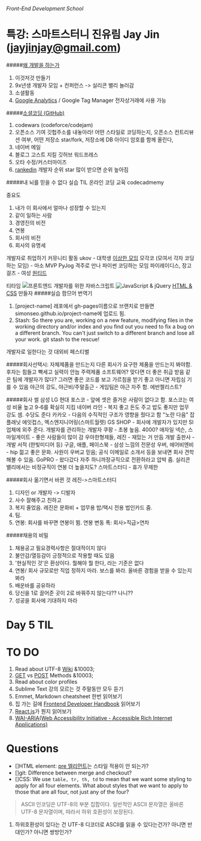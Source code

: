 ###### Front-End Development School

# 특강: 스마트스터니 진유림 Jay Jin (jayjinjay@gmail.com)
#####[왜 개발을 하는가](http://www.slideshare.net/jayjin0427/5-60017894)
1. 이것저것 만들기
1. 9x년생 개발자 모임 + 컨퍼런스 -> 실리콘 밸리 놀러감
1. 소셜활동
1. [Google Analytics]() / Google Tag Manager 전자상거래에 사용 가능

#####[소셜코딩 (GitHub)](http://www.slideshare.net/jayjin0427/ss-61315271)
1. codewars (codeforce/codejam)
1. 오픈소스 기여
	깃헙주소를 내놓아라! 어떤 스타일로 코딩하는지, 오픈소스 컨트리뷰션 여부, 어떤 저장소 star/fork, 저장소에 DB 아이디 암호를 함께 올린다, 
1. 네이버 메일
1. 블로그 고스트 지킬 깃허브 워드프레스
1. 오타 수정/커스터마이즈
1. [rankedin](http://rankedin.kr/user/simonseo) 개발자 순위 star 많이 받으면 순위 높아짐 

#####내 뇌를 믿을 수 없다
실습 TIL
온라인 코딩 교육
codecadmemy

중요도
1. 내가 이 회사에서 얼마나 성장할 수 있는지
1. 같이 일하는 사람
1. 경영진의 비전
1. 연봉
1. 회사의 비전
1. 회사의 유명세

개발자로 취업하기 커뮤니티 활동
ukov - 대학생
[이상한 모임](blog.weirdx.io)
모각코 (모여서 각자 코딩하는 모임) - 마소 MVP 
PyJog 격주로 만나 파이썬 코딩하는 모임
파이레이디스, 장고걸즈 - 여성
[원티드](https://www.wanted.co.kr/)

티타임
![프론트엔드 개발자를 위한 자바스크립트](http://www.insightbook.co.kr/wp-content/uploads/2013/05/%ED%91%9C%EC%A7%80s1.jpg)
![JavaScript & jQuery](http://01eba9f59936628a9c10-a672e330d72d3d2e689cb64015c1f8c5.r97.cf2.rackcdn.com/javascript-and-jquery-book-cover.png)
[HTML & CSS](http://www.htmlandcssbook.com/)
만들자
#####실습 팜므어 번역기
1. [project-name] 레포에서 gh-pages이름으로 브랜치로 만들면 simonseo.github.io/project-name에 업로드 됨.
1. Stash: So there you are, working on a new feature, modifying files in the working directory and/or index and you find out you need to fix a bug on a different branch. You can't just switch to a different branch and lose all your work. git stash to the rescue!

개발자로 일한다는 것 대외비 페스티벌

#####회사선택시: 
자체제품을 만드는지 다른 회사가 요구한 제품을 만드는지 봐야함. 후자는 힘들고 빡세고 실력이 안늠
주력제품 소프트웨어? 맞다면 더 좋은 취급 받음
같은 팀에 개발자가 많다? 그러면 좋은 코드를 보고 가르침을 받기 좋고 아니면 자립심 기를 수 있음
야근의 강도, 야근비/주말출근 - 게임팀은 야근 자주 함. 
에반젤리스트?

#####회사 썰
삼성 LG 현대 포스코 - 앞에 셋은 즐거운 사람이 없다고 함. 포스코는 여성 비율 높고 9-6를 확실히 지킴
네이버 라인 - 복지 좋고 돈도 주고 밥도 좋지만 업무 강도 셈. 수당도 준다
카카오 - 다음의 수직적인 구조가 영향을 줬다고 함 "노란 다음"
잡플래닛
에잇컵스, 엑스엔지니어링(스마트월렛)
GS SHOP - 회사에 개발자가 있지만 SI업체에 외주 준다. 개발자를 관리하는 개발자
쿠팡 - 초봉 높음. 4000? 애자일
넥슨, 스마일게이트 - 좋은 사람들이 많이 감
우아한형제들, 레진 - 재밌는 거 만듬
개발 출판사 - 개발 서적 (한빛미디어 등)
구글, 애플, 페이스북 - 삼성 느낌의 전문성
우버, 에어비엔비 - hip 젊고 좋은 문화. 사원이 우버교 믿음; 공식 이메일로 소개서 등을 보내면 회사 견학 해볼 수 있음.
GoPRO - 왔다갔다 자주 하니까정규직으로 전환하라고 압박 줌. 실리콘밸리에서는 비정규직이 연봉 더 높을지도?
스마트스터디 - 휴가 무제한

#####회사 옮기면서 바뀐 것 레진->스마트스터디
1. 디자인 or 개발자 -> 디발자
1. 사수 잘해주고 친하고 
1. 복지 줄었음. 레진은 문화비 + 업무용 밥/택시 전용 법인카드 줌. 
1. 팀. 
1. 연봉: 회사를 바꾸면 연봉이 뜀. 연봉 변동 폭: 회사>직급>연차

#####채용의 비밀
1. 채용공고 필요경력사항은 절대적이지 않다
1. 불안감/열등감이 긍정적으로 작용할 때도 있음
1. '현실적인 것'은 환상이다. 뭘해야 뭘 한다, 라는 기준은 없다
1. 연봉/ 회사 규모로만 직업 정하지 마라. 보스를 봐라. 올바른 경험을 받을 수 있는지 봐라
1.  배운바를 공유하라
1. 당신을 1로 끌어준 곳이 2로 바꿔주지 않는다?? 나니??
1. 성공을 회사에 기대하지 마라

# Day 5 TIL

# TO DO
1. Read about UTF-8 [Wiki](https://ko.wikipedia.org/wiki/UTF-8) &10003;
1. [GET](https://en.wikipedia.org/wiki/Hypertext_Transfer_Protocol#Request_methods) vs [POST](https://en.wikipedia.org/wiki/POST_(HTTP)) Methods &10003;
1. Read about color profiles
1. Sublime Text 강의 모르는 것 주말동안 모두 듣기
1. Emmet, Markdown cheatsheet 한번 읽어보기
1. 집 가는 길에 [Frontend Developer Handbook](http://www.frontendhandbook.com/) 읽어보기
1. [React.js](http://blog.coderifleman.com/post/122232296024/reactjs%EB%A5%BC-%EC%9D%B4%ED%95%B4%ED%95%98%EB%8B%A41)가 뭔지 읽어보기
1. [WAI-ARIA(Web Accessibility Initiative - Accessible Rich Internet Applications)](https://developer.mozilla.org/en-US/docs/Web/Accessibility/ARIA/Web_applications_and_ARIA_FAQ)

# Questions
- []HTML element: [pre 엘리먼트](https://developer.mozilla.org/en-US/docs/Web/HTML/Element/pre)는 스타일 적용이 안 되는가?
- []git: Difference between merge and checkout?
- []CSS: We use `table, tr, th, td` to mean that we want some styling to apply for all four elements. What about styles that we want to apply to those that are all four, not just any of the four?

> ASCII 인코딩은 UTF-8의 부분 집합이다. 일반적인 ASCII 문자열은 올바른 UTF-8 문자열이며, 따라서 하위 호환성이 보장된다.
1. 하위호환성이 있다는 건  UTF-8 디코더로 ASCII를 읽을 수 있다는건가? 아니면 반대인가? 아니면 쌍방인가?